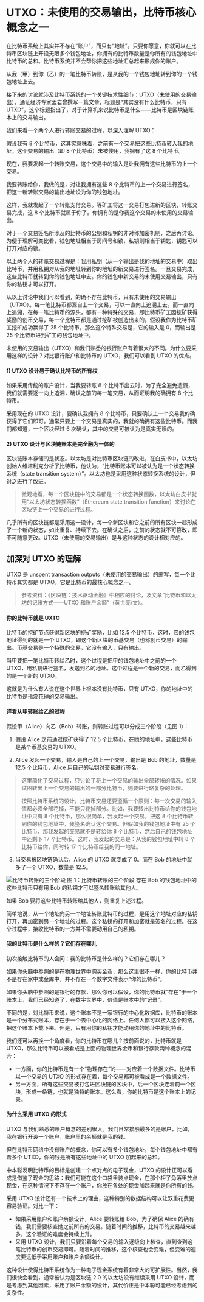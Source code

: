 # UTXO：未使用的交易输出，比特币核心概念之一

在比特币系统上其实并不存在“账户”，而只有“地址”。只要你愿意，你就可以在比特币区块链上开设无限多个钱包地址，你拥有的比特币数量是你所有的钱包地址中比特币的总和。比特币系统并不会帮你把这些地址汇总起来形成你的账户。

从我（甲）到你（乙）的一笔比特币转账，是从我的一个钱包地址转到你的一个钱包地址上去。

接下来的讨论就涉及比特币系统的一个关键技术性细节：UTXO（未使用的交易输出）。通证经济专家孟岩曾撰写一篇文章，标题是“其实没有什么比特币，只有 UTXO”，这个标题指出了，对于计算机来说比特币是什么——比特币是区块链账本上的交易输出。

我们来看一个两个人进行转账交易的过程，以深入理解 UTXO：

假设我有 8 个比特币，这其实意味着，之前有一个交易把这些比特币转入我的地址，这个交易的输出（即 8 个比特币）未被使用，我拥有了这 8 个比特币。

现在，我要发起一个转账交易，这个交易中的输入是让我拥有这些比特币的上一个交易。

我要转账给你，我做的是，对让我拥有这些 8 个比特币的上一个交易进行签名，把这一新转账交易的输出地址设为你的钱包地址。

这样，我就发起了一个转账支付交易。等矿工将这一交易打包进新的区块，转账交易完成，这 8 个比特币就属于你了。你拥有的是你我这个交易的未使用的交易输出。

对于一个交易签名所涉及的比特币的公钥和私钥的非对称加密机制，之后再讨论。为便于理解可类比看，钱包地址相当于房间号和锁，私钥则相当于钥匙，钥匙可以打开对应的锁。

以上两个人的转账交易过程是：我用私钥（从一个输出是我的地址的交易中）取出比特币，并用私钥对从我的地址转到你的地址的新交易进行签名。一旦交易完成，这些比特币就转到你的钱包地址中去。你的钱包中新交易的未使用交易输出，只有你的私钥才可以打开。

从以上讨论中我们可以看到，的确不存在比特币，只有未使用的交易输出（UTXO）。每一笔比特币都源自上一个交易，可以一直向上追溯上去。而一直向上追溯，在每一笔比特币的源头，都有一种特殊的交易，即比特币矿工因挖矿获得奖励的创币交易，每一个比特币都是通过挖矿被创造出来的。假设我作为比特币矿工挖矿成功赢得了 25 个比特币，那么这个特殊交易是，它的输入是 0，而输出是 25 个比特币进到矿工的钱包地址中。

未使用的交易输出（UTXO）和我们熟悉的银行账户有着很大的不同。为什么要采用这样的设计？对比银行账户和比特币的 UTXO，我们可以看到 UTXO 的优点。

#### 1) UTXO 设计易于确认比特币的所有权

如果采用传统的账户设计，当我要转账 8 个比特币出去时，为了完全避免造假，我们就需要逐一向上追溯，确认之前的每一笔交易，从而证明我的确拥有 8 个比特币。

采用现在的 UTXO 设计，要确认我拥有 8 个比特币，只要确认上一个交易我的确获得了它们即可。通常只要上一个交易是真实的，我就的确拥有这些比特币。而我们都知道，一个区块经过 6 次确认，其中的交易可被认为是真实无误的。

#### 2) UTXO 设计与区块链账本是完全融为一体的

区块链账本存储的是状态。以太坊是对比特币区块链的改进，在白皮书中，以太坊创始人维塔利克分析了比特币，他认为，“比特币账本可以被认为是一个状态转换系统（state transition system）”。以太坊也是采用这种状态转换系统的设计，但对之进行了改进。

> 微观地看，每一个区块链中的交易都是一个状态转换函数，以太坊白皮书就用“以太坊状态转换函数”（Ethereum state transition function）来讨论在区块链上一个交易的进行过程。

几乎所有的区块链都是采用这一设计，每一个新区块和它之前的所有区块一起形成了一个新的状态，如此重复、持续下去。在确认之后，之前的状态就不可篡改，即不可随意更改。UTXO（未使用的交易输出）是与这种状态的设计相对应的。

## 加深对 UTXO 的理解

UTXO 是 unspent transaction outputs（未使用的交易输出）的缩写，每一个比特币其实都是 UTXO，它是比特币的最核心概念之一。

> 参考资料：《区块链：技术驱动金融》中相应的讨论，及文章“比特币和以太坊的记账方式——UTXO 和账户余额”（黄世亮/文）。

#### 你的比特币就是 UXTO

比特币的挖矿节点获得新区块的挖矿奖励，比如 12.5 个比特币，这时，它的钱包地址得到的就是一个 UTXO，即这个新区块的币基交易（也称创币交易）的输出。币基交易是一个特殊的交易，它没有输入，只有输出。

当甲要把一笔比特币转给乙时，这个过程是把甲的钱包地址中之前的一个 UTXO，用私钥进行签名，发送到乙的地址。这个过程是一个新的交易，而乙得到的是一个新的 UTXO。

这就是为什么有人说在这个世界上根本没有比特币，只有 UTXO，你的地址中的比特币是指没花掉的交易输出。

#### 详看从甲转账给乙的过程

假设甲（Alice）向乙（Bob）转账，则转账过程可以分成三个阶段（见图 1）：

1) 假设 Alice 之前通过挖矿获得了 12.5 个比特币，在她的地址中，这些比特币是某个币基交易的 UTXO。

2) Alice 发起一个交易，输入是自己的上一个交易，输出是 Bob 的地址，数量是 12.5 个比特币，Alice 用自己的私钥对交易进行签名。

> 这里简化了交易过程，只讨论了将上一个交易的输出全部转帐的情况。如果试图转出上一个交易的输出的一部分比特币，则要进行略复杂的处理。
> 
> 按照比特币系统的设计，比特币交易还要遵循一个原则：每一次交易的输入值都必须全部花掉，不能只花掉部分。比如，我要转出比特币给你的钱包地址中只有 8 个比特币，那么很简单，我发起一个交易，把这 8 个比特币转到你的钱包地址中，我签名确认这个交易。但假如我的钱包地址中有 25 个比特币，那我发起的交易就不是转给你 8 个比特币，然后自己的钱包地址中还剩下 17 个比特币。这时，我发起的交易是：从我的钱包地址中转 8 个比特币给你，同时转 17 个比特币给我的同一地址。

3) 当交易被区块链确认后，Alice 的 UTXO 就变成了 0。而在 Bob 的地址中就多了一个 UTXO，数量是 12.5。

![比特币转账的三个阶段](img/7758d03cb5f84c301d8f6822c583425a.jpg)
图 1：比特币转账的三个阶段
存在 Bob 的钱包地址中的这些比特币只有用 Bob 的私钥才可以签名转账给其他人。

如果 Bob 要将这些比特币转账给其他人，则重复上述过程。

简单地说，从一个地址向另一个地址转账比特币的过程，是用这个地址对应的私钥打开，再加密到另一个地址的过程。这个私钥的打开和加密就是签名的过程。在这个过程中，接收比特币的一方并不需要动用自己的私钥。

#### 我的比特币是什么样的？它们存在哪儿

初次接触比特币的人会问：我的比特币是什么样的？它们存在哪儿？

如果你头脑中参照的是在物理世界中购买金币，那么这里很不一样，你的比特币并不是存在家中或金库中，并不存在一个数字文件表示“你的比特币”。

如果你头脑中参照的是银行的存款，那么你可以假设，你的比特币就“存在”于一个账本上，我们已经知道了，在数字世界中，价值是账本中的“记录”。

不同的是，对比特币来说，这个账本不是一家银行的中心化数据库，比特币的账本是一个分布式账本，存在于一个去中心化的网络上。任何人都可以接入这个网络，把这个账本下载下来。但是，只有用你的私钥才能动用你的地址中的比特币。

我们还可以再换一个角度看，你的比特币在哪儿？按前面说的，比特币就是 UTXO，那么比特币可以被看成是上面的物理世界金币和银行存款两种概念的混合：

*   一方面，你的比特币是有一个“物理存在”的——对应着一个数据文件。比特币以一个交易的 UTXO 的形式存在着，每个交易都可被看成是一个数据文件。
*   另一方面，所有这些交易被打包进区块链的区块中，后一个区块连着前一个区块，形成一条链，也就是独特的账本。这么看，你的比特币是这个账本上的记录。

#### 为什么采用 UTXO 的形式

UTXO 与我们熟悉的账户概念的差别很大。我们日常接触最多的是账户，比如，我在银行开设一个账户，账户里的余额就是我的钱。

但在比特币网络中没有账户的概念，你可以有多个钱包地址，每个钱包地址中都有着多个 UTXO，你的钱是所有这些地址中的 UTXO 加起来的总和。

中本聪发明比特币的目标是创建一个点对点的电子现金，UTXO 的设计正可以看成是借鉴了现金的思路：我们可能在这个口袋里装点现金，在那个柜子角落里放点现金，在这种情况下不存在一个账户，你放在各处的现金加起来就是你所有的钱。

采用 UTXO 设计还有一个技术上的理由，这种特别的数据结构可以让双重花费更容易验证。对比一下：

*   如果采用账户和账户余额设计，Alice 要转账给 Bob，为了确保 Alice 的确有钱，我们需要核查她之前所有的交易。随着时间的推移，比特币的交易越来越多，这个验证的难度会持续上升。
*   采用 UTXO 设计，我们只要沿着每个交易的输入逐级向上核查，直到查到这笔比特币的创币交易即可。随着时间的推移，这个核查也会变难，但变难的速度要远低于采用账户和账户余额设计。

这种设计使得比特币系统作为一种电子现金系统有着非常大的可扩展性。当然，我们很快会看到，通常被认为是区块链 2.0 的以太坊没有继续采用 UTXO 设计，而是考虑到其他因素，采用了账户余额的设计，其代价正是中本聪可能已经考虑到的复杂性。